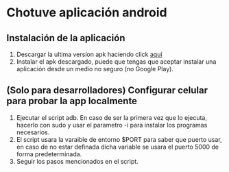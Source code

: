 # Chotuve aplicación android  

## Instalación de la aplicación  

1. Descargar la ultima versíon apk haciendo click [aquí](https://github.com/taller2fiuba/chotuve-android-client/releases/latest)
2. Instalar el apk descargado, puede que tengas que aceptar instalar una aplicación desde un medio no seguro (no Google Play).


## (Solo para desarrolladores) Configurar celular para probar la app localmente  

1. Ejecutar el script adb. En caso de ser la primera vez que lo ejecuta, hacerlo con sudo y usar el parametro -i para instalar
 los programas necesarios.
2. El script usara la varaible de entorno $PORT para saber que puerto usar, en caso de no estar definada dicha variable se usara
el puerto 5000 de forma predeterminada.
3. Seguir los pasos mencionados en el script.
